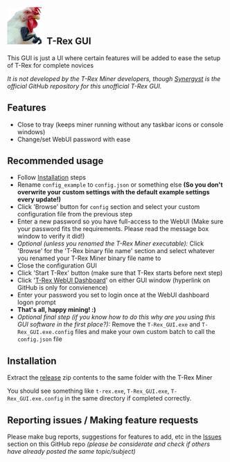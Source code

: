 ## <img src="T-Rex_GUI_Icon.png" width="86" alt="T-Rex GUI"> T-Rex GUI

This GUI is just a UI where certain features will be added to ease the setup of T-Rex for complete novices

*It is not developed by the T-Rex Miner developers, though [Synergyst](https://github.com/Synergyst/T-Rex-GUI) is the official GitHub repository for this unofficial T-Rex GUI.*

## Features

* Close to tray (keeps miner running without any taskbar icons or console windows)
* Change/set WebUI password with ease

## Recommended usage

* Follow [Installation](https://github.com/Synergyst/T-Rex-GUI#installation) steps
* Rename `config_example` to `config.json` or something else **(So you don't overwrite your custom settings with the default example settings every update!)**
* Click 'Browse' button for `config` section and select your custom configuration file from the previous step
* Enter a new password so you have full-access to the WebUI (Make sure your password fits the requirements. Please read the message box window to verify it did!)
* *Optional (unless you renamed the T-Rex Miner executable):* Click 'Browse' for the 'T-Rex binary file name' section and select whatever you renamed your T-Rex Miner binary file name to
* Close the configuration GUI
* Click 'Start T-Rex' button (make sure that T-Rex starts before next step)
* Click '[T-Rex WebUI Dashboard](http://127.0.0.1:4067)' on either GUI window (hyperlink on GitHub is only for convienence)
* Enter your password you set to login once at the WebUI dashboard logon prompt
* **That's all, happy mining! :)**
* *Optional final step (if you know how to do this why are you using this GUI software in the first place?):* Remove the `T-Rex_GUI.exe` and `T-Rex_GUI.exe.config` files and make your own custom batch to call the `config.json` file

## Installation

Extract the [release](https://github.com/Synergyst/T-Rex-GUI/releases) zip contents to the same folder with the T-Rex Miner

You should see something like `t-rex.exe`, `T-Rex_GUI.exe`, `T-Rex_GUI.exe.config` in the same directory if completed correctly.

## Reporting issues / Making feature requests

Please make bug reports, suggestions for features to add, etc in the [Issues](https://github.com/Synergyst/T-Rex-GUI/issues) section on this GitHub repo *(please be considerate and check if others have already posted the same topic/subject)*
